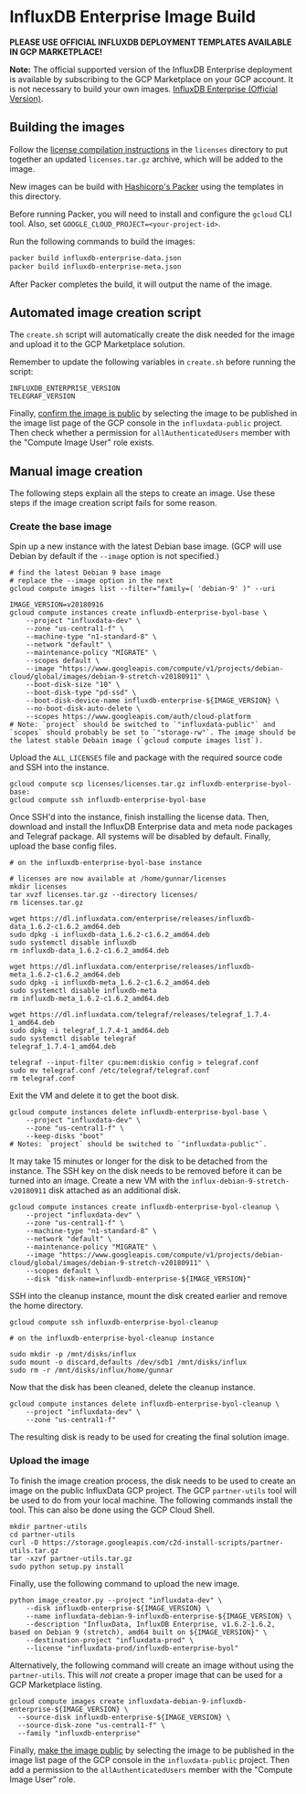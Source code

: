 # InfluxDB Enterprise Image Build 

__PLEASE USE OFFICIAL INFLUXDB DEPLOYMENT TEMPLATES AVAILABLE IN GCP MARKETPLACE!__

**Note:** The official supported version of the InfluxDB Enterprise deployment is available by subscribing to the GCP Marketplace on your GCP account. It is not necessary to build your own images. [InfluxDB Enterprise (Official Version)](https://console.cloud.google.com/marketplace/details/influxdata-public/influxdb-enterprise-vm?q=influxdb).


## Building the images

Follow the [license compilation instructions](../licenses/README.md) in the `licenses` directory to put together an updated `licenses.tar.gz` archive, which will be added to the image.

New images can be build with [Hashicorp's
Packer](https://www.packer.io/docs/builders/amazon.html) using the templates in
this directory.

Before running Packer, you will need to install and configure the `gcloud` CLI
tool. Also, set `GOOGLE_CLOUD_PROJECT=<your-project-id>`.

Run the following commands to build the images:

```sh
packer build influxdb-enterprise-data.json
packer build influxdb-enterprise-meta.json
```

After Packer completes the build, it will output the name of the image.

## Automated image creation script

The `create.sh` script will automatically create the disk needed for the image and upload it to the GCP Marketplace solution.

Remember to update the following variables in `create.sh` before running the script:

```
INFLUXDB_ENTERPRISE_VERSION
TELEGRAF_VERSION
```

Finally, [confirm the image is public](https://cloud.google.com/marketplace/docs/partners/technical-components#make_the_image_public) by selecting the image to be published in the image list page of the GCP console in the `influxdata-public` project. Then check whether a permission for `allAuthenticatedUsers` member with the "Compute Image User" role exists.

## Manual image creation

The following steps explain all the steps to create an image. Use these steps if the image creation script fails for some reason.

### Create the base image

Spin up a new instance with the latest Debian base image. (GCP will use Debian by default if the `--image` option is not specified.)

```
# find the latest Debian 9 base image
# replace the --image option in the next 
gcloud compute images list --filter="family=( 'debian-9' )" --uri

IMAGE_VERSION=v20180916
gcloud compute instances create influxdb-enterprise-byol-base \
    --project "influxdata-dev" \
    --zone "us-central1-f" \
    --machine-type "n1-standard-8" \
    --network "default" \
    --maintenance-policy "MIGRATE" \
    --scopes default \
    --image "https://www.googleapis.com/compute/v1/projects/debian-cloud/global/images/debian-9-stretch-v20180911" \
    --boot-disk-size "10" \
    --boot-disk-type "pd-ssd" \
    --boot-disk-device-name influxdb-enterprise-${IMAGE_VERSION} \
    --no-boot-disk-auto-delete \
    --scopes https://www.googleapis.com/auth/cloud-platform
# Note: `project` should be switched to `"influxdata-public"` and `scopes` should probably be set to `"storage-rw"`. The image should be the latest stable Debain image (`gcloud compute images list`).
```

Upload the `ALL_LICENSES` file and package with the required source code and SSH into the instance.

```
gcloud compute scp licenses/licenses.tar.gz influxdb-enterprise-byol-base:
gcloud compute ssh influxdb-enterprise-byol-base
```

Once SSH'd into the instance, finish installing the license data. Then, download and install the InfluxDB Enterprise data and meta node packages and Telegraf package. All systems will be disabled by default. Finally, upload the base config files.

```
# on the influxdb-enterprise-byol-base instance

# licenses are now available at /home/gunnar/licenses
mkdir licenses
tar xvzf licenses.tar.gz --directory licenses/
rm licenses.tar.gz

wget https://dl.influxdata.com/enterprise/releases/influxdb-data_1.6.2-c1.6.2_amd64.deb
sudo dpkg -i influxdb-data_1.6.2-c1.6.2_amd64.deb
sudo systemctl disable influxdb
rm influxdb-data_1.6.2-c1.6.2_amd64.deb

wget https://dl.influxdata.com/enterprise/releases/influxdb-meta_1.6.2-c1.6.2_amd64.deb
sudo dpkg -i influxdb-meta_1.6.2-c1.6.2_amd64.deb
sudo systemctl disable influxdb-meta
rm influxdb-meta_1.6.2-c1.6.2_amd64.deb

wget https://dl.influxdata.com/telegraf/releases/telegraf_1.7.4-1_amd64.deb
sudo dpkg -i telegraf_1.7.4-1_amd64.deb
sudo systemctl disable telegraf
telegraf_1.7.4-1_amd64.deb

telegraf --input-filter cpu:mem:diskio config > telegraf.conf
sudo mv telegraf.conf /etc/telegraf/telegraf.conf
rm telegraf.conf
```

Exit the VM and delete it to get the boot disk.

```
gcloud compute instances delete influxdb-enterprise-byol-base \
    --project "influxdata-dev" \
    --zone "us-central1-f" \
    --keep-disks "boot"
# Notes: `project` should be switched to `"influxdata-public"`.
```

It may take 15 minutes or longer for the disk to be detached from the instance. The SSH key on the disk needs to be removed before it can be turned into an image. Create a new VM with the `influx-debian-9-stretch-v20180911` disk attached as an additional disk. 

```
gcloud compute instances create influxdb-enterprise-byol-cleanup \
    --project "influxdata-dev" \
    --zone "us-central1-f" \
    --machine-type "n1-standard-8" \
    --network "default" \
    --maintenance-policy "MIGRATE" \
    --image "https://www.googleapis.com/compute/v1/projects/debian-cloud/global/images/debian-9-stretch-v20180911" \
    --scopes default \
    --disk "disk-name=influxdb-enterprise-${IMAGE_VERSION}"
```

SSH into the cleanup instance, mount the disk created earlier and remove the home directory.

```
gcloud compute ssh influxdb-enterprise-byol-cleanup

# on the influxdb-enterprise-byol-cleanup instance

sudo mkdir -p /mnt/disks/influx
sudo mount -o discard,defaults /dev/sdb1 /mnt/disks/influx
sudo rm -r /mnt/disks/influx/home/gunnar
```

Now that the disk has been cleaned, delete the cleanup instance.

```
gcloud compute instances delete influxdb-enterprise-byol-cleanup \
    --project "influxdata-dev" \
    --zone "us-central1-f"
```

The resulting disk is ready to be used for creating the final solution image.

### Upload the image

To finish the image creation process, the disk needs to be used to create an image on the public InfluxData GCP project. The GCP `partner-utils` tool will be used to do from your local machine. The following commands install the tool. This can also be done using the GCP Cloud Shell.

```
mkdir partner-utils
cd partner-utils
curl -O https://storage.googleapis.com/c2d-install-scripts/partner-utils.tar.gz
tar -xzvf partner-utils.tar.gz
sudo python setup.py install
```

Finally, use the following command to upload the new image.

```
python image_creator.py --project "influxdata-dev" \
    --disk influxdb-enterprise-${IMAGE_VERSION} \
    --name influxdata-debian-9-influxdb-enterprise-${IMAGE_VERSION} \
    --description "InfluxData, InfluxDB Enterprise, v1.6.2-1.6.2, based on Debian 9 (stretch), amd64 built on ${IMAGE_VERSION}" \
    --destination-project "influxdata-prod" \
    --license "influxdata-prod/influxdb-enterprise-byol"
```

Alternatively, the following command will create an image without using the `partner-utils`. This will _not_ create a proper image that can be used for a GCP Marketplace listing.

```
gcloud compute images create influxdata-debian-9-influxdb-enterprise-${IMAGE_VERSION} \
  --source-disk influxdb-enterprise-${IMAGE_VERSION} \
  --source-disk-zone "us-central1-f" \
  --family "influxdb-enterprise"
```

Finally, [make the image public](https://cloud.google.com/marketplace/docs/partners/technical-components#make_the_image_public) by selecting the image to be published in the image list page of the GCP console in the `influxdata-public` project. Then add a permission to the `allAuthenticatedUsers` member with the "Compute Image User" role.
